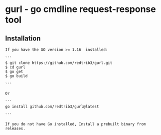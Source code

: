 # gurl - go cmdline request-response tool


## Installation



    If you have the GO version >= 1.16  installed:
 
    ```
    $ git clone https://github.com/redtrib3/gurl.git 
    $ cd gurl
    $ go get
    $ go build

    ```

    Or

    ```
    go install github.com/redtrib3/gurl@latest

    ```

    If you do not have Go installed, Install a prebuilt binary from releases.

